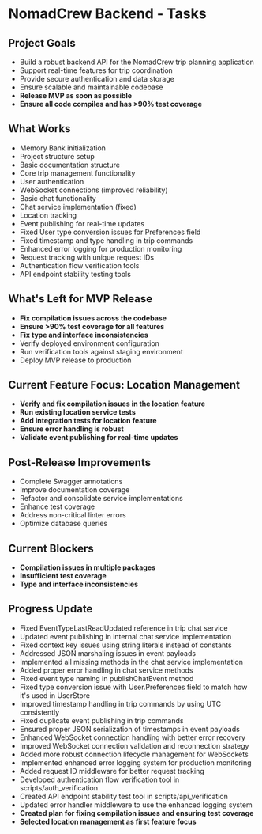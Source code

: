 # NomadCrew Backend - Tasks

##  Project Goals
- Build a robust backend API for the NomadCrew trip planning application
- Support real-time features for trip coordination
- Provide secure authentication and data storage
- Ensure scalable and maintainable codebase
- **Release MVP as soon as possible**
- **Ensure all code compiles and has >90% test coverage**

##  What Works
- Memory Bank initialization
- Project structure setup
- Basic documentation structure
- Core trip management functionality
- User authentication
- WebSocket connections (improved reliability)
- Basic chat functionality
- Chat service implementation (fixed)
- Location tracking
- Event publishing for real-time updates
- Fixed User type conversion issues for Preferences field
- Fixed timestamp and type handling in trip commands
- Enhanced error logging for production monitoring
- Request tracking with unique request IDs
- Authentication flow verification tools
- API endpoint stability testing tools

##  What's Left for MVP Release
- **Fix compilation issues across the codebase**
- **Ensure >90% test coverage for all features**
- **Fix type and interface inconsistencies**
- Verify deployed environment configuration
- Run verification tools against staging environment
- Deploy MVP release to production

## Current Feature Focus: Location Management
- **Verify and fix compilation issues in the location feature**
- **Run existing location service tests**
- **Add integration tests for location feature**
- **Ensure error handling is robust**
- **Validate event publishing for real-time updates**

##  Post-Release Improvements
- Complete Swagger annotations
- Improve documentation coverage
- Refactor and consolidate service implementations
- Enhance test coverage
- Address non-critical linter errors
- Optimize database queries

##  Current Blockers
- **Compilation issues in multiple packages**
- **Insufficient test coverage**
- **Type and interface inconsistencies**

##  Progress Update
- Fixed EventTypeLastReadUpdated reference in trip chat service
- Updated event publishing in internal chat service implementation
- Fixed context key issues using string literals instead of constants
- Addressed JSON marshaling issues in event payloads
- Implemented all missing methods in the chat service implementation
- Added proper error handling in chat service methods
- Fixed event type naming in publishChatEvent method
- Fixed type conversion issue with User.Preferences field to match how it's used in UserStore
- Improved timestamp handling in trip commands by using UTC consistently
- Fixed duplicate event publishing in trip commands
- Ensured proper JSON serialization of timestamps in event payloads
- Enhanced WebSocket connection handling with better error recovery
- Improved WebSocket connection validation and reconnection strategy
- Added more robust connection lifecycle management for WebSockets
- Implemented enhanced error logging system for production monitoring
- Added request ID middleware for better request tracking
- Developed authentication flow verification tool in scripts/auth_verification
- Created API endpoint stability test tool in scripts/api_verification
- Updated error handler middleware to use the enhanced logging system
- **Created plan for fixing compilation issues and ensuring test coverage**
- **Selected location management as first feature focus**
